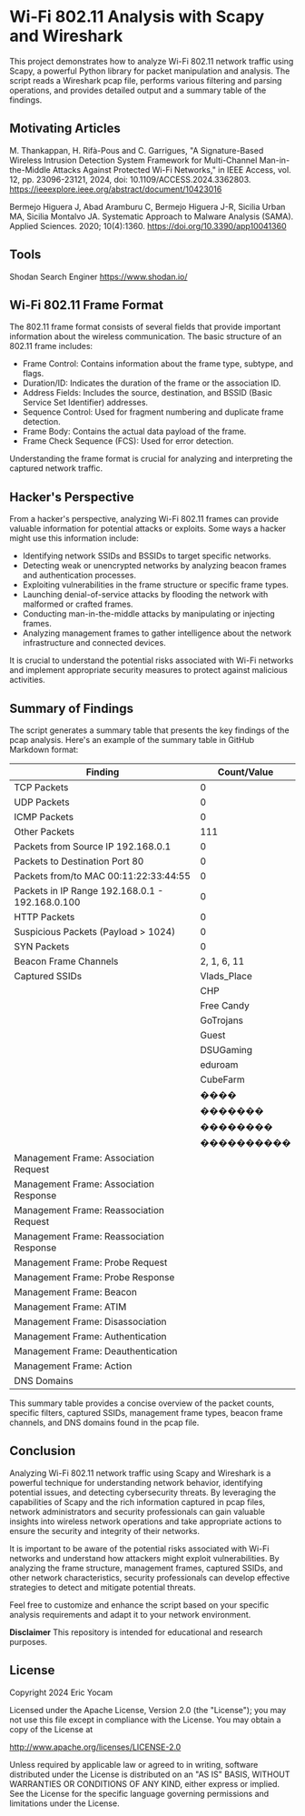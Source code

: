 # Wi-Fi 802.11 Analysis with Scapy and Wireshark

This project demonstrates how to analyze Wi-Fi 802.11 network traffic using Scapy, a powerful Python library for packet manipulation and analysis. The script reads a Wireshark pcap file, performs various filtering and parsing operations, and provides detailed output and a summary table of the findings.

## Motivating Articles
M. Thankappan, H. Rifà-Pous and C. Garrigues, "A Signature-Based Wireless Intrusion Detection System Framework for Multi-Channel Man-in-the-Middle Attacks Against Protected Wi-Fi Networks," in IEEE Access, vol. 12, pp. 23096-23121, 2024, doi: 10.1109/ACCESS.2024.3362803.
https://ieeexplore.ieee.org/abstract/document/10423016

Bermejo Higuera J, Abad Aramburu C, Bermejo Higuera J-R, Sicilia Urban MA, Sicilia Montalvo JA. Systematic Approach to Malware Analysis (SAMA). Applied Sciences. 2020; 10(4):1360. https://doi.org/10.3390/app10041360

## Tools
Shodan Search Enginer https://www.shodan.io/

## Wi-Fi 802.11 Frame Format

The 802.11 frame format consists of several fields that provide important information about the wireless communication. The basic structure of an 802.11 frame includes:

- Frame Control: Contains information about the frame type, subtype, and flags.
- Duration/ID: Indicates the duration of the frame or the association ID.
- Address Fields: Includes the source, destination, and BSSID (Basic Service Set Identifier) addresses.
- Sequence Control: Used for fragment numbering and duplicate frame detection.
- Frame Body: Contains the actual data payload of the frame.
- Frame Check Sequence (FCS): Used for error detection.

Understanding the frame format is crucial for analyzing and interpreting the captured network traffic.

## Hacker's Perspective

From a hacker's perspective, analyzing Wi-Fi 802.11 frames can provide valuable information for potential attacks or exploits. Some ways a hacker might use this information include:

- Identifying network SSIDs and BSSIDs to target specific networks.
- Detecting weak or unencrypted networks by analyzing beacon frames and authentication processes.
- Exploiting vulnerabilities in the frame structure or specific frame types.
- Launching denial-of-service attacks by flooding the network with malformed or crafted frames.
- Conducting man-in-the-middle attacks by manipulating or injecting frames.
- Analyzing management frames to gather intelligence about the network infrastructure and connected devices.

It is crucial to understand the potential risks associated with Wi-Fi networks and implement appropriate security measures to protect against malicious activities.

## Summary of Findings

The script generates a summary table that presents the key findings of the pcap analysis. Here's an example of the summary table in GitHub Markdown format:

| Finding                                             | Count/Value   |
|-----------------------------------------------------|---------------|
| TCP Packets                                         | 0             |
| UDP Packets                                         | 0             |
| ICMP Packets                                        | 0             |
| Other Packets                                       | 111           |
| Packets from Source IP 192.168.0.1                  | 0             |
| Packets to Destination Port 80                      | 0             |
| Packets from/to MAC 00:11:22:33:44:55               | 0             |
| Packets in IP Range 192.168.0.1 - 192.168.0.100     | 0             |
| HTTP Packets                                        | 0             |
| Suspicious Packets (Payload > 1024)                 | 0             |
| SYN Packets                                         | 0             |
| Beacon Frame Channels                               | 2, 1, 6, 11   |
| Captured SSIDs                                      | Vlads_Place   |
|                                                     | CHP           |
|                                                     | Free Candy    |
|                                                     | GoTrojans     |
|                                                     | Guest         |
|                                                     | DSUGaming     |
|                                                     | eduroam       |
|                                                     | CubeFarm      |
|                                                     | ����         |
|                                                     | �������      |
|                                                     | ��������     |
|                                                     | ����������   |
| Management Frame: Association Request               |               |
| Management Frame: Association Response              |               |
| Management Frame: Reassociation Request             |               |
| Management Frame: Reassociation Response            |               |
| Management Frame: Probe Request                     |               |
| Management Frame: Probe Response                    |               |
| Management Frame: Beacon                            |               |
| Management Frame: ATIM                              |               |
| Management Frame: Disassociation                    |               |
| Management Frame: Authentication                    |               |
| Management Frame: Deauthentication                  |               |
| Management Frame: Action                            |               |
| DNS Domains                                         |               |

This summary table provides a concise overview of the packet counts, specific filters, captured SSIDs, management frame types, beacon frame channels, and DNS domains found in the pcap file.

## Conclusion

Analyzing Wi-Fi 802.11 network traffic using Scapy and Wireshark is a powerful technique for understanding network behavior, identifying potential issues, and detecting cybersecurity threats. By leveraging the capabilities of Scapy and the rich information captured in pcap files, network administrators and security professionals can gain valuable insights into wireless network operations and take appropriate actions to ensure the security and integrity of their networks.

It is important to be aware of the potential risks associated with Wi-Fi networks and understand how attackers might exploit vulnerabilities. By analyzing the frame structure, management frames, captured SSIDs, and other network characteristics, security professionals can develop effective strategies to detect and mitigate potential threats.

Feel free to customize and enhance the script based on your specific analysis requirements and adapt it to your network environment.

**Disclaimer**
This repository is intended for educational and research purposes.

## License
Copyright 2024 Eric Yocam

Licensed under the Apache License, Version 2.0 (the "License"); you may not use this file except in compliance with the License. You may obtain a copy of the License at

http://www.apache.org/licenses/LICENSE-2.0

Unless required by applicable law or agreed to in writing, software distributed under the License is distributed on an "AS IS" BASIS, WITHOUT WARRANTIES OR CONDITIONS OF ANY KIND, either express or implied. See the License for the specific language governing permissions and limitations under the License.

